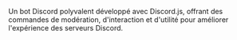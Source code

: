 Un bot Discord polyvalent développé avec Discord.js, offrant des commandes de modération, d'interaction et d'utilité pour améliorer l'expérience des serveurs Discord.
